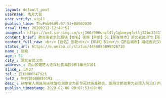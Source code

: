 ```yaml
---
layout: default_post
username: 功夫大叔
user_verify: vipl1
publish_time: ThuFeb0609:07:53+08002020
crawl_time: 20200212-12:40:51
imageurl: https://wx4.sinaimg.cn/orj360/006unzl4ly1gbmepqfetlj32bc33417d.jpg,https://wx1.sinaimg.cn/orj360/006unzl4ly1gbmepqq9scj30u01t0q7o.jpg,https://wx4.sinaimg.cn/orj360/006unzl4ly1gbmeprsxovj30u01t0797.jpg,https://wx2.sinaimg.cn/orj360/006unzl4ly1gbmepsl4v8j30u01t0aek.jpg
content_brief: 肺炎患者求助超话【姓名】张艳【年龄】51【所在城市】湖北省武汉市【所在小区、社区】洪山区雄楚大道保利蓝海郡9栋1单元1101【患病时间】1月27【联系方式】日18086047923【其他紧急联系人】陈帆18086039193【病情描述】已在省人民医院经核酸检测确诊为新型冠状病毒肺炎，医院诊断结果为必 ...全文
content_full_raw: <br/>【姓名】张艳<br/>【年龄】51<br/>【所在城市】湖北省武汉市<br/>【所在小区、社区】洪山区雄楚大道保利蓝海郡9栋1单元1101<br/>【患病时间】1月27<br/>【联系方式】日18086047923<br/>【其他紧急联系人】陈帆18086039193<br/>【病情描述】已在省人民医院经核酸检测确诊为新型冠状病毒肺炎，医院诊断结果为必须入院治疗但由于没有床位，一直无法入院，已联系社区但迟迟没有准确答复。具体情况为，于1月27日开始持续高烧伴随剧烈咳嗽，严重食欲不振，四肢乏力，气喘，伴随失眠，于2月3日开始出现胸闷，气喘呼吸困难，心脏不适等进一步恶化症状，恳请好心人帮忙联系一下能否找到床位，入院进行有效的治疗，谢谢各位好心的朋友，麻烦大家帮帮我们把<spanclass="url-icon"><imgalt=[泪]src="//h5.sinaimg.cn/m/emoticon/icon/default/d_lei-1b4b02f8b1.png"style="width:1em;height:1em;"/></span><spanclass="url-icon"><imgalt=[泪]src="//h5.sinaimg.cn/m/emoticon/icon/default/d_lei-1b4b02f8b1.png"style="width:1em;height:1em;"/></span><spanclass="url-icon"><imgalt=[泪]src="//h5.sinaimg.cn/m/emoticon/icon/default/d_lei-1b4b02f8b1.png"style="width:1em;height:1em;"/></span><spanclass="url-icon"><imgalt=[泪]src="//h5.sinaimg.cn/m/emoticon/icon/default/d_lei-1b4b02f8b1.png"style="width:1em;height:1em;"/></span>
status_url: https://m.weibo.cn/status/4468895899026710
name_: 张艳
age_: 51
city_: 湖北省武汉市
address_: 洪山区雄楚大道保利蓝海郡9栋1单元1101
since_: 1月27
tel_: 日18086047923
tel2_: 陈帆18086039193
desc_: 已在省人民医院经核酸检测确诊为新型冠状病毒肺炎，医院诊断结果为必须入院治疗但由于没有床位，一直无法入院，已联系社区但迟迟没有准确答复。具体情况为，于1月27日开始持续高烧伴随剧烈咳嗽，严重食欲不振，四肢乏力，气喘，伴随失眠，于2月3日开始出现胸闷，气喘呼吸困难，心脏不适等进一步恶化症状，恳请好心人帮忙联系一下能否找到床位，入院进行有效的治疗，谢谢各位好心的朋友，麻烦大家帮帮我们把<spanclass="url-icon"><imgalt=[泪]src="//h5.sinaimg.cn/m/emoticon/icon/default/d_lei-1b4b02f8b1.png"style="width1em;height1em;"/></span><spanclass="url-icon"><imgalt=[泪]src="//h5.sinaimg.cn/m/emoticon/icon/default/d_lei-1b4b02f8b1.png"style="width1em;height1em;"/></span><spanclass="url-icon"><imgalt=[泪]src="//h5.sinaimg.cn/m/emoticon/icon/default/d_lei-1b4b02f8b1.png"style="width1em;height1em;"/></span><spanclass="url-icon"><imgalt=[泪]src="//h5.sinaimg.cn/m/emoticon/icon/default/d_lei-1b4b02f8b1.png"style="width1em;height1em;"/></span>
publish_timestamp: 2020-02-06 09:07:53+08:00
---
```

